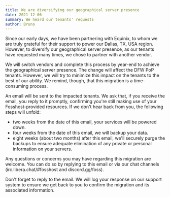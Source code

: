 ```yaml
---
title: We are diversifying our geographical server presence
date: 2021-12-06
summary: We heard our tenants' requests
author: Bruno
---
```


Since our early days, we have been partnering with Equinix, to whom we are truly grateful for their support to power our Dallas, TX, USA region. However, to diversify our geographical server presence, as our tenants have requested many times, we chose to partner with another vendor.

We will switch vendors and complete this process by year-end to achieve the geographical server presence. The change will affect the DFW PoP tenants. However, we will try to minimize this impact on the tenants to the best of our ability. We remind, though, that this migration is a time-consuming process.

An email will be sent to the impacted tenants. We ask that, if you receive the email, you reply to it promptly, confirming you're still making use of your Fosshost-provided resources. If we don't hear back from you, the following steps will unfold:

- two weeks from the date of this email, your services will be powered down.
- four weeks from the date of this email, we will backup your data.
- eight weeks (about two months) after this email, we'll securely purge the backups to ensure adequate elimination of any private or personal information on your servers.

Any questions or concerns you may have regarding this migration are welcome. You can do so by replying to this email or via our chat channels (irc.libera.chat/#fosshost and discord.gg/foss).

Don't forget to reply to the email. We will log your response on our support system to ensure we get back to you to confirm the migration and its associated information.
